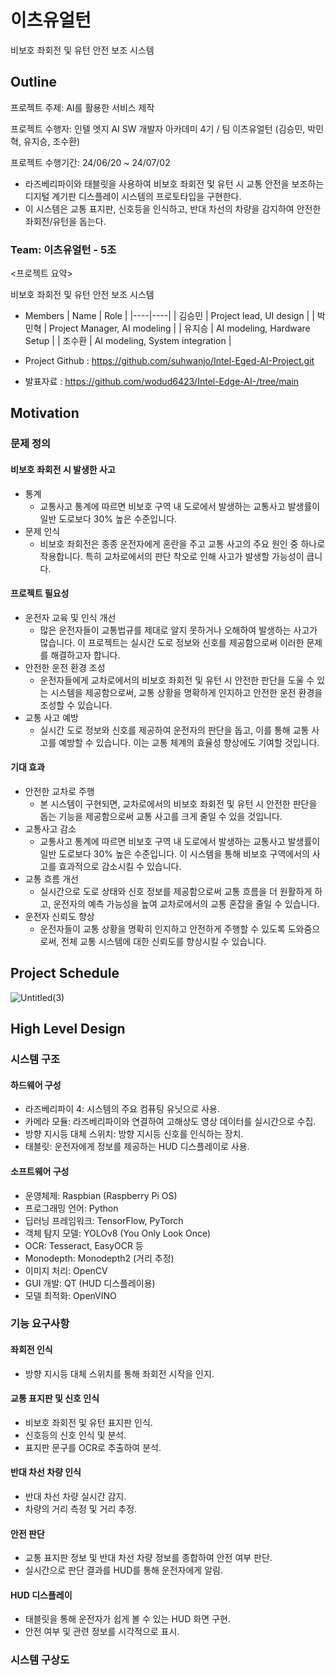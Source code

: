 # 이츠유얼턴
비보호 좌회전 및 유턴 안전 보조 시스템

## Outline
프로젝트 주제: AI를 활용한 서비스 제작

프로젝트 수행자: 인텔 엣지 AI SW 개발자 아카데미 4기 / 팀 이츠유얼턴 (김승민, 박민혁, 유지승, 조수환)

프로젝트 수행기간: 24/06/20 ~ 24/07/02

* 라즈베리파이와 태블릿을 사용하여 비보호 좌회전 및 유턴 시 교통 안전을 보조하는 디지털 계기판 디스플레이 시스템의 프로토타입을 구현한다.
* 이 시스템은 교통 표지판, 신호등을 인식하고, 반대 차선의 차량을 감지하여 안전한 좌회전/유턴을 돕는다.

### Team: 이츠유얼턴 - 5조
<프로젝트 요약>

비보호 좌회전 및 유턴 안전 보조 시스템

* Members
  | Name | Role |
  |----|----|
  | 김승민 | Project lead, UI design  |
  | 박민혁 | Project Manager, AI modeling    |
  | 유지승 | AI modeling, Hardware Setup   |
  | 조수환 | AI modeling, System integration |
  
* Project Github : https://github.com/suhwanjo/Intel-Eged-AI-Project.git
* 발표자료 : https://github.com/wodud6423/Intel-Edge-AI-/tree/main

## Motivation
### 문제 정의
#### 비보호 좌회전 시 발생한 사고
* 통계
    * 교통사고 통계에 따르면 비보호 구역 내 도로에서 발생하는 교통사고 발생률이 일반 도로보다 30% 높은 수준입니다.
* 문제 인식
    * 비보호 좌회전은 종종 운전자에게 혼란을 주고 교통 사고의 주요 원인 중 하나로 작용합니다. 특히 교차로에서의 판단 착오로 인해 사고가 발생할 가능성이 큽니다.

#### 프로젝트 필요성
* 운전자 교육 및 인식 개선
    * 많은 운전자들이 교통법규를 제대로 알지 못하거나 오해하여 발생하는 사고가 많습니다. 이 프로젝트는 실시간 도로 정보와 신호를 제공함으로써 이러한 문제를 해결하고자 합니다.
* 안전한 운전 환경 조성
    * 운전자들에게 교차로에서의 비보호 좌회전 및 유턴 시 안전한 판단을 도울 수 있는 시스템을 제공함으로써, 교통 상황을 명확하게 인지하고 안전한 운전 환경을 조성할 수 있습니다.
* 교통 사고 예방
    * 실시간 도로 정보와 신호를 제공하여 운전자의 판단을 돕고, 이를 통해 교통 사고를 예방할 수 있습니다. 이는 교통 체계의 효율성 향상에도 기여할 것입니다.

#### 기대 효과
* 안전한 교차로 주행
    * 본 시스템이 구현되면, 교차로에서의 비보호 좌회전 및 유턴 시 안전한 판단을 돕는 기능을 제공함으로써 교통 사고를 크게 줄일 수 있을 것입니다.
* 교통사고 감소
    * 교통사고 통계에 따르면 비보호 구역 내 도로에서 발생하는 교통사고 발생률이 일반 도로보다 30% 높은 수준입니다. 이 시스템을 통해 비보호 구역에서의 사고를 효과적으로 감소시킬 수 있습니다.
* 교통 흐름 개선
    * 실시간으로 도로 상태와 신호 정보를 제공함으로써 교통 흐름을 더 원활하게 하고, 운전자의 예측 가능성을 높여 교차로에서의 교통 혼잡을 줄일 수 있습니다.
* 운전자 신뢰도 향상
    * 운전자들이 교통 상황을 명확히 인지하고 안전하게 주행할 수 있도록 도와줌으로써, 전체 교통 시스템에 대한 신뢰도를 향상시킬 수 있습니다.

## Project Schedule
![Untitled(3)](https://github.com/suhwanjo/Intel-Eged-AI-Project/assets/112834460/7de8d088-a03b-4b25-94b8-8bc57c508ce6)

## High Level Design

### 시스템 구조

#### 하드웨어 구성
* 라즈베리파이 4: 시스템의 주요 컴퓨팅 유닛으로 사용.
* 카메라 모듈: 라즈베리파이와 연결하여 고해상도 영상 데이터를 실시간으로 수집.
* 방향 지시등 대체 스위치: 방향 지시등 신호를 인식하는 장치.
* 태블릿: 운전자에게 정보를 제공하는 HUD 디스플레이로 사용.

#### 소프트웨어 구성
* 운영체제: Raspbian (Raspberry Pi OS)
* 프로그래밍 언어: Python
* 딥러닝 프레임워크: TensorFlow, PyTorch
* 객체 탐지 모델: YOLOv8 (You Only Look Once)
* OCR: Tesseract, EasyOCR 등
* Monodepth: Monodepth2 (거리 추정)
* 이미지 처리: OpenCV
* GUI 개발: QT (HUD 디스플레이용)
* 모델 최적화: OpenVINO

### 기능 요구사항

#### 좌회전 인식
* 방향 지시등 대체 스위치를 통해 좌회전 시작을 인지.

#### 교통 표지판 및 신호 인식
* 비보호 좌회전 및 유턴 표지판 인식.
* 신호등의 신호 인식 및 분석.
* 표지판 문구를 OCR로 추출하여 분석.

#### 반대 차선 차량 인식
* 반대 차선 차량 실시간 감지.
* 차량의 거리 측정 및 거리 추정.

#### 안전 판단
* 교통 표지판 정보 및 반대 차선 차량 정보를 종합하여 안전 여부 판단.
* 실시간으로 판단 결과를 HUD를 통해 운전자에게 알림.

#### HUD 디스플레이
* 태블릿을 통해 운전자가 쉽게 볼 수 있는 HUD 화면 구현.
* 안전 여부 및 관련 정보를 시각적으로 표시.

### 시스템 구상도
